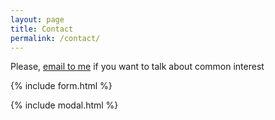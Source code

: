 ```yaml
---
layout: page
title: Contact
permalink: /contact/
---
```


Please, [email to me](mailto:{{site.email}}) if you want to talk about common interest

{% include form.html %}

{% include modal.html %}
